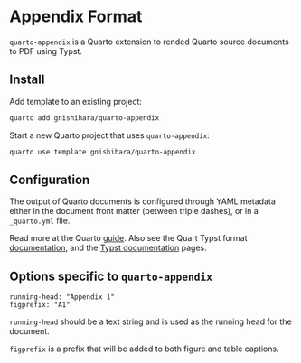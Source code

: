 # Appendix Format

`quarto-appendix` is a Quarto extension to rended Quarto source documents to PDF using Typst.


## Install

Add template to an existing project:

```bash
quarto add gnishihara/quarto-appendix
```

Start a new Quarto project that uses `quarto-appendix`:

```bash
quarto use template gnishihara/quarto-appendix
```


## Configuration

The output of Quarto documents is configured through YAML metadata either in the 
document front matter (between triple dashes), or in a `_quarto.yml` file.

Read more at the Quarto [guide](https://quarto.org/docs/authoring/front-matter.html).
Also see the Quart Typst format [documentation](https://quarto.org/docs/output-formats/typst.html),
and the [Typst documentation](https://typst.app/docs) pages.


## Options specific to `quarto-appendix`

```{yaml}
running-head: "Appendix 1"
figprefix: "A1"

```

`running-head` should be a text string and is used as the running head for the document.

`figprefix` is a prefix that will be added to both figure and table captions.

